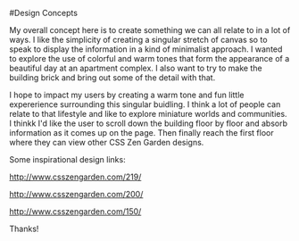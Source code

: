 #Design Concepts 

My overall concept here is to create something we can all relate to in a lot of ways. 
I like the simplicity of creating a singular stretch of canvas so to speak to display 
the information in a kind of minimalist approach. I wanted to explore the use of colorful and warm tones that
form the appearance of a beautiful day at an apartment complex. I also want to try to make the building brick
and bring out some of the detail with that. 

I hope to impact my users by creating a warm tone and fun little expererience surrounding this singular buidling. 
I think a lot of people can relate to that lifestyle and like to explore miniature worlds and communities. I thinkk
I'd like the user to scroll down the building floor by floor and absorb information as it comes up on the page.
Then finally reach the first floor where they can view other CSS Zen Garden designs. 

Some inspirational design links: 

http://www.csszengarden.com/219/

http://www.csszengarden.com/200/

http://www.csszengarden.com/150/

Thanks! 

